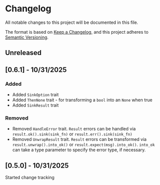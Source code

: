 # Changelog
All notable changes to this project will be documented in this file.

The format is based on [Keep a Changelog](https://keepachangelog.com/en/1.1.0/),
and this project adheres to [Semantic Versioning](https://semver.org/spec/v2.0.0.html).

## Unreleased

## [0.6.1] - 10/31/2025

### Added

- Added `SinkOption` trait
- Added `ThenNone` trait - for transforming a `bool` into an `None` when true
- Added `SinkResult` trait

### Removed

- Removed `HandleError` trait. `Result` errors can be handled via `result.ok().sink(sink_fn)` or `result.err().sink(sink_fn)`
- Removed `UnwrapResult` trait. `Result` errors can be transformed via `result.unwrap().into_ok()` or `result.expect(msg).into_ok()`. `into_ok` can take a type parameter to specify the error type, if necessary.

## [0.5.0] - 10/31/2025

Started change tracking
